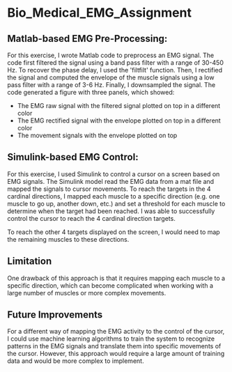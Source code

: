 # Bio_Medical_EMG_Assignment

## Matlab-based EMG Pre-Processing:
For this exercise, I wrote Matlab code to preprocess an EMG signal. The code first filtered the signal using a band pass filter with a range of 30-450 Hz. To recover the phase delay, I used the 'filtfilt' function. Then, I rectified the signal and computed the envelope of the muscle signals using a low pass filter with a range of 3-6 Hz. Finally, I downsampled the signal. The code generated a figure with three panels, which showed:
* The EMG raw signal with the filtered signal plotted on top in a different color
* The EMG rectified signal with the envelope plotted on top in a different color
* The movement signals with the envelope plotted on top

## Simulink-based EMG Control:
For this exercise, I used Simulink to control a cursor on a screen based on EMG signals. The Simulink model read the EMG data from a mat file and mapped the signals to cursor movements. To reach the targets in the 4 cardinal directions, I mapped each muscle to a specific direction (e.g. one muscle to go up, another down, etc.) and set a threshold for each muscle to determine when the target had been reached. I was able to successfully control the cursor to reach the 4 cardinal direction targets.

To reach the other 4 targets displayed on the screen, I would need to map the remaining muscles to these directions.

## Limitation
One drawback of this approach is that it requires mapping each muscle to a specific direction, which can become complicated when working with a large number of muscles or more complex movements.

## Future Improvements
For a different way of mapping the EMG activity to the control of the cursor, I could use machine learning algorithms to train the system to recognize patterns in the EMG signals and translate them into specific movements of the cursor. However, this approach would require a large amount of training data and would be more complex to implement.
